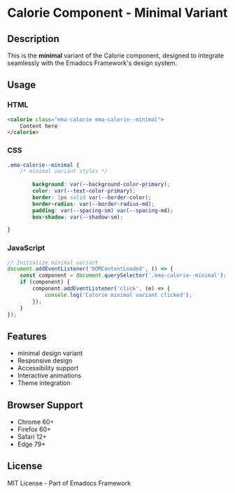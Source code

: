 # Calorie Component - Minimal Variant

## Description
This is the **minimal** variant of the Calorie component, designed to integrate seamlessly with the Emadocs Framework's design system.

## Usage

### HTML
```html
<calorie class="ema-calorie ema-calorie--minimal">
    Content here
</calorie>
```

### CSS
```css
.ema-calorie--minimal {
    /* minimal variant styles */
    
        background: var(--background-color-primary);
        color: var(--text-color-primary);
        border: 1px solid var(--border-color);
        border-radius: var(--border-radius-md);
        padding: var(--spacing-sm) var(--spacing-md);
        box-shadow: var(--shadow-sm);
    
}
```

### JavaScript
```javascript
// Initialize minimal variant
document.addEventListener('DOMContentLoaded', () => {
    const component = document.querySelector('.ema-calorie--minimal');
    if (component) {
        component.addEventListener('click', (e) => {
            console.log('Calorie minimal variant clicked');
        });
    }
});
```

## Features
- minimal design variant
- Responsive design
- Accessibility support
- Interactive animations
- Theme integration

## Browser Support
- Chrome 60+
- Firefox 60+
- Safari 12+
- Edge 79+

## License
MIT License - Part of Emadocs Framework
